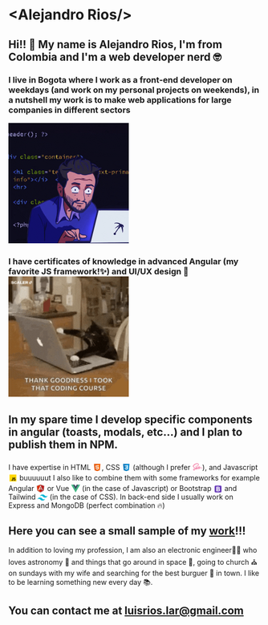 # &lt;Alejandro Rios/&gt;

## Hi!! 👋 My name is Alejandro Rios, I'm from Colombia and I'm a web developer nerd 🤓

<h3>I live in Bogota where I work as a front-end developer on weekdays (and work on my personal projects on weekends), in a nutshell my work is to make web applications for large companies in different sectors</h3>

<img src="assets/developer.gif" alt="me, developing" style="width: 15rem">

<h3>I have certificates of knowledge in advanced Angular (my favorite JS framework!✨) and UI/UX design 🎨
<br>

<img src="assets/cat.gif" alt="I haven't cats, but..." style="width: 15rem">

<h2>In my spare time I develop specific components in angular (toasts, modals, etc...) and I plan to publish them in NPM.</h2>

<p>
I have expertise in HTML <img src="assets/icons/html.svg" style="height: 18px; position: relative; bottom: -4px"></img>, CSS <img src="assets/icons/css.svg" style="height: 18px; position: relative; bottom: -4px"></img> (although I prefer  <img src="assets/icons/sass.svg" style="height: 20px; position: relative; bottom: -4px"></img>), and Javascript <img src="assets/icons/js.svg" style="height: 18px; position: relative; bottom: -4px"></img> buuuuuut I also like to combine them with some frameworks for example Angular <img src="assets/icons/angular.svg" style="height: 18px; position: relative; bottom: -4px"></img> or Vue <img src="assets/icons/vue.png" style="height: 18px; position: relative; bottom: -4px"></img> (in the case of Javascript) or Bootstrap <img src="assets/icons/bootstrap.svg" style="height: 18px; position: relative; bottom: -5px"></img> and Tailwind <img src="assets/icons/tailwind.svg" style="height: 12px; position: relative; bottom: -2px"> (in the case of CSS). In back-end side I usually work on Express and MongoDB (perfect combination 🔥)
</p>

<h2>Here you can see a small sample of my <a href="https://covid-line-chart.herokuapp.com/" target="_blank">work</a>!!!</h2>
<p>
In addition to loving my profession, I am also an electronic engineer👨‍🔧 who loves astronomy 🔭 and things that go around in space 🚀, going to church ⛪ on sundays with my wife and searching for the best burguer 🍔 in town. I like to be learning something new every day 📚.
</p>

<h2>You can contact me at <a href="https://luisrios.lar@gmail.com" target="_blank">luisrios.lar@gmail.com</a></h2>
